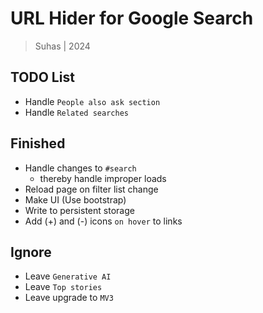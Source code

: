 # URL Hider for Google Search

> Suhas | 2024

## TODO List


* Handle `People also ask section`
* Handle `Related searches`

## Finished

* Handle changes to `#search`
    * thereby handle improper loads
* Reload page on filter list change
* Make UI (Use bootstrap)
* Write to persistent storage
* Add (+) and (-) icons `on hover` to links

## Ignore

* Leave `Generative AI`
* Leave `Top stories`
* Leave upgrade to `MV3`
